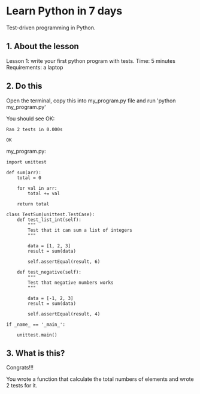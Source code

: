 # Learn Python in 7 days

Test-driven programming in Python.

## 1. About the lesson
Lesson 1: write your first python program with tests.
Time: 5 minutes
Requirements: a laptop

## 2. Do this
Open the terminal, copy this into my_program.py file and run 'python my_program.py'

You should see OK:

```
Ran 2 tests in 0.000s

OK
```

my_program.py:

```
import unittest

def sum(arr):
    total = 0

    for val in arr:
        total += val

    return total

class TestSum(unittest.TestCase):
    def test_list_int(self):
        """
        Test that it can sum a list of integers
        """

        data = [1, 2, 3]
        result = sum(data)

        self.assertEqual(result, 6)

    def test_negative(self):
        """
        Test that negative numbers works
        """

        data = [-1, 2, 3]
        result = sum(data)

        self.assertEqual(result, 4)

if _name_ == '_main_':

    unittest.main()
```

## 3. What is this?
Congrats!!!

You wrote a function that calculate the total numbers of elements and wrote 2 tests for it.
